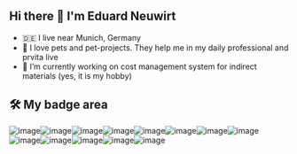 ## Hi there 👋 I'm Eduard Neuwirt

<!--
**eneuwirt/eneuwirt** is a ✨ _special_ ✨ repository because its `README.md` (this file) appears on your GitHub profile.

Here are some ideas to get you started:

- 🔭 I’m currently working on ...
- 🌱 I’m currently learning ...
- 👯 I’m looking to collaborate on ...
- 🤔 I’m looking for help with ...
- 💬 Ask me about ...
- 📫 How to reach me: ...
- 😄 Pronouns: ...
- ⚡ Fun fact: ...
-->
- :de: I live near Munich, Germany
- :dog: I love pets and pet-projects. They help me in my daily professional and prvita live
- 🔭 I’m currently working on cost management system for indirect materials (yes, it is my hobby)

## 🛠 My badge area
![image](https://github.com/eneuwirt/eneuwirt/assets/703198/a9fa977a-5f5f-4699-b196-d54b36136bd0)![image](https://github.com/eneuwirt/eneuwirt/assets/703198/c2dea419-d129-4710-8219-e99163136e8e)![image](https://github.com/eneuwirt/eneuwirt/assets/703198/dac61db7-5f07-4dea-a175-41698606bfc1)![image](https://github.com/eneuwirt/eneuwirt/assets/703198/2775cfb5-f570-4e97-a6bf-0ed609fbf053)![image](https://github.com/eneuwirt/eneuwirt/assets/703198/34ac3722-c48a-4c06-8e6b-11017b9bed2a)![image](https://github.com/eneuwirt/eneuwirt/assets/703198/3f1b55ba-589c-457c-9cef-627ea64143d6)![image](https://github.com/eneuwirt/eneuwirt/assets/703198/d4e91e14-6ac6-49db-bb78-28733c17a771)![image](https://github.com/eneuwirt/eneuwirt/assets/703198/8cd85b12-c153-48f3-a1c0-a3aaf44c897a)![image](https://github.com/eneuwirt/eneuwirt/assets/703198/13fe07e7-33bf-4ffb-b5a9-0c5490e7982a)![image](https://github.com/eneuwirt/eneuwirt/assets/703198/6fbda722-5936-418b-9483-051d61612a1a)![image](https://github.com/eneuwirt/eneuwirt/assets/703198/0f2b7334-e33e-4a14-993d-06f770c1de54)![image](https://github.com/eneuwirt/eneuwirt/assets/703198/4038ae91-ac8b-46e6-9035-0f9f56f99834)![image](https://github.com/eneuwirt/eneuwirt/assets/703198/39844ac2-ada7-465b-8adc-aa2f4e4efaf5)






























